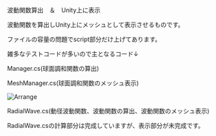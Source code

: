 波動関数算出　＆　Unity上に表示

波動関数を算出しUnity上にメッシュとして表示させるものです。

ファイルの容量の問題でscript部分だけ上げてあります。

雑多なテストコードが多いので主となるコード↓

Manager.cs(球面調和関数の算出)

MeshManager.cs(球面調和関数のメッシュ表示)

![Arrange](https://user-images.githubusercontent.com/126846851/223052426-50bc8890-a73e-4d22-b5cc-25c5d8011793.jpg)


RadialWave.cs(動径波動関数、波動関数の算出、波動関数のメッシュ表示)

RadialWave.csの計算部分は完成していますが、表示部分が未完成です。
